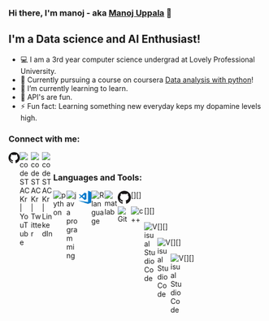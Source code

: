 ### Hi there, I'm manoj - aka [Manoj Uppala][github] 👋

## I'm a Data science and AI Enthusiast!

- 💻 I am a 3rd year computer science undergrad at Lovely Professional University.
- 🔭 Currently pursuing a course on coursera [Data analysis with python][coursera]!
- 🌱 I’m currently learning to learn.
- 🥅 API's are fun.
- ⚡ Fun fact: Learning something new everyday keps my dopamine levels high.

### Connect with me:

[<img align="left" alt="codeSTACKr.com" width="22px" src="https://raw.githubusercontent.com/github/explore/78df643247d429f6cc873026c0622819ad797942/topics/github/github.png" />][github]
[<img align="left" alt="codeSTACKr | YouTube" width="22px" src="https://cdn.jsdelivr.net/npm/simple-icons@v3/icons/youtube.svg" />][youtube]
[<img align="left" alt="codeSTACKr | Twitter" width="22px" src="https://cdn.jsdelivr.net/npm/simple-icons@v3/icons/twitter.svg" />][twitter]
[<img align="left" alt="codeSTACKr | LinkedIn" width="22px" src="https://cdn.jsdelivr.net/npm/simple-icons@v3/icons/linkedin.svg" />][linkedin]

<br />

### Languages and Tools:

[<img align="left" alt="python" width="26px" src="https://github.com/manojuppala/github-images/blob/master/.github/images/1024px-Python-logo-notext.svg.png" />][python]

[<img align="left" alt="java programming" width="23px" src="https://github.com/manojuppala/github-images/blob/master/.github/images/unnamed.png" />][java]

[<img align="left" alt="Visual Studio Code" width="26px" src="https://raw.githubusercontent.com/github/explore/80688e429a7d4ef2fca1e82350fe8e3517d3494d/topics/visual-studio-code/visual-studio-code.png" />][vscode]

[<img align="left" alt="R language" width="26px" src="https://github.com/manojuppala/github-images/blob/master/.github/images/724px-R_logo.svg.png" />][rlang]

[<img align="left" alt="matlab" width="26px" src="https://github.com/manojuppala/github-images/blob/master/.github/images/Matlab_Logo.png" />][matlab]

[<img align="left" alt="github" width="26px" src="https://raw.githubusercontent.com/github/explore/78df643247d429f6cc873026c0622819ad797942/topics/github/github.png" />][]

[<img align="left" alt="Git" width="26px" src="https://github.com/manojuppala/github-images/blob/master/.github/images/Git-Icon-1788C.png" />][git]

[<img align="left" alt="c++" width="26px" src="https://github.com/manojuppala/github-images/blob/master/.github/images/306px-ISO_C%2B%2B_Logo.svg.png" />][]

[<img align="left" alt="Visual Studio Code" width="26px" src="https://github.com/manojuppala/github-images/blob/master/.github/images/c-programming.png" />][]

[<img align="left" alt="Visual Studio Code" width="26px" src="https://github.com/manojuppala/github-images/blob/master/.github/images/html5-logo-opencode-css-8.png" />][]

[<img align="left" alt="Visual Studio Code" width="26px" src="https://github.com/manojuppala/github-images/blob/master/.github/images/512px-HTML5_logo_and_wordmark.svg.png" />][]


<br />
<br />

[github]: https://github.com/manojuppala
[twitter]: https://twitter.com/Manoj_0863
[youtube]: https://www.youtube.com/channel/UCX93oEN0tza6KfuAWfI61vQ
[linkedin]: https://www.linkedin.com/in/manoj-uppala-1a8b33169/
[coursera]: https://www.coursera.org/learn/data-analysis-with-python
[vscode]: https://code.visualstudio.com/
[python]: https://www.python.org/doc/
[java]: https://docs.oracle.com/en/java/
[rlang]: https://github.com/manojuppala/R-programming
[matlab]: https://www.mathworks.com/products/matlab.html
[tableau]: https://www.tableau.com/ 
[git]: https://git-scm.com/doc
